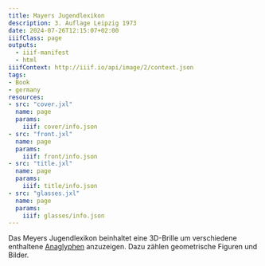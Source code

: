 ```yaml
---
title: Mayers Jugendlexikon
description: 3. Auflage Leipzig 1973
date: 2024-07-26T12:15:07+02:00
iiifClass: page
outputs:
  - iiif-manifest
  - html
iiifContext: http://iiif.io/api/image/2/context.json
tags:
- Book
- germany
resources:
- src: "cover.jxl"
  name: page
  params:
    iiif: cover/info.json
- src: "front.jxl"
  name: page
  params:
    iiif: front/info.json
- src: "title.jxl"
  name: page
  params:
    iiif: title/info.json
- src: "glasses.jxl"
  name: page
  params:
    iiif: glasses/info.json
---
```


Das Meyers Jugendlexikon beinhaltet eine 3D-Brille um verschiedene enthaltene [Anaglyphen](https://de.wikipedia.org/wiki/Anaglyph_3D) anzuzeigen. Dazu zählen geometrische Figuren und Bilder.

